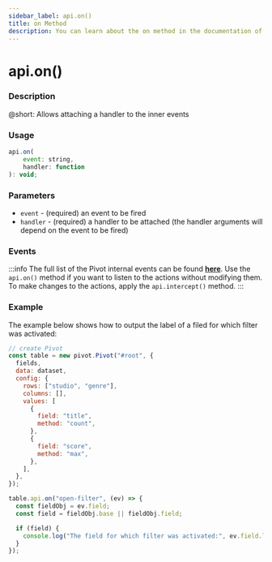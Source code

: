 ```yaml
---
sidebar_label: api.on()
title: on Method
description: You can learn about the on method in the documentation of the DHTMLX JavaScript Pivot library. Browse developer guides and API reference, try out code examples and live demos, and download a free 30-day evaluation version of DHTMLX Pivot.
---
```


# api.on()

### Description

@short: Allows attaching a handler to the inner events

### Usage

~~~jsx {}
api.on(
    event: string,
    handler: function
): void;
~~~

### Parameters

- `event` - (required) an event to be fired
- `handler` - (required) a handler to be attached (the handler arguments will depend on the event to be fired)

### Events

:::info
The full list of the Pivot internal events can be found [**here**](api/overview/main_overview.md/#pivot-events).
Use the `api.on()` method if you want to listen to the actions without modifying them. To make changes to the actions, apply the `api.intercept()` method.
:::

### Example

The example below shows how to output the label of a filed for which filter was activated: 

~~~jsx
// create Pivot
const table = new pivot.Pivot("#root", {
  fields,
  data: dataset,
  config: {
    rows: ["studio", "genre"],
    columns: [],
    values: [
      {
        field: "title",
        method: "count",
      },
      {
        field: "score",
        method: "max",
      },
    ],
  },
});

table.api.on("open-filter", (ev) => {
  const fieldObj = ev.field;
  const field = fieldObj.base || fieldObj.field;

  if (field) {
    console.log("The field for which filter was activated:", ev.field.label);
  }
});
~~~
